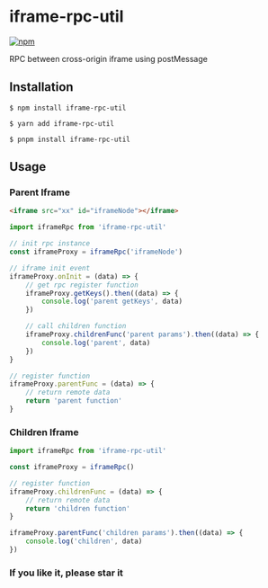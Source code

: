 # iframe-rpc-util

[![npm](https://img.shields.io/npm/v/iframe-rpc-util.svg)](https://www.npmjs.com/package/iframe-rpc-util)

RPC between cross-origin iframe using postMessage

## Installation


```shell
$ npm install iframe-rpc-util

$ yarn add iframe-rpc-util

$ pnpm install iframe-rpc-util
```

## Usage

### Parent Iframe

```html
<iframe src="xx" id="iframeNode"></iframe>
```

```js
import iframeRpc from 'iframe-rpc-util'

// init rpc instance
const iframeProxy = iframeRpc('iframeNode')

// iframe init event
iframeProxy.onInit = (data) => {
    // get rpc register function
    iframeProxy.getKeys().then((data) => {
        console.log('parent getKeys', data)
    })

    // call children function
    iframeProxy.childrenFunc('parent params').then((data) => {
        console.log('parent', data)
    })
}

// register function
iframeProxy.parentFunc = (data) => {
    // return remote data
    return 'parent function'
}
```


### Children Iframe

```js
import iframeRpc from 'iframe-rpc-util'

const iframeProxy = iframeRpc()

// register function
iframeProxy.childrenFunc = (data) => {
    // return remote data
    return 'children function'
}

iframeProxy.parentFunc('children params').then((data) => {
    console.log('children', data)
})
```


### If you like it, please star it
